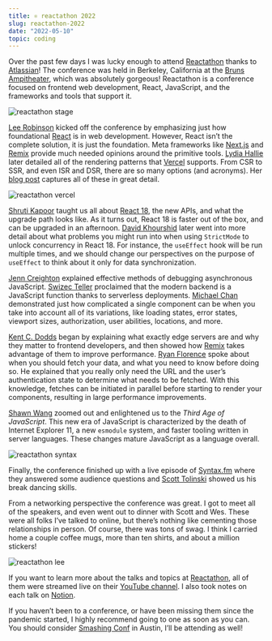 ```yaml
---
title: ⚛️ reactathon 2022
slug: reactathon-2022
date: "2022-05-10"
topic: coding
---
```


Over the past few days I was lucky enough to attend [Reactathon][reactathon] thanks to [Atlassian][atlassian]! The conference was held in Berkeley, California at the [Bruns Ampitheater][bruns-ampitheater], which was absolutely gorgeous! Reactathon is a conference focused on frontend web development, React, JavaScript, and the frameworks and tools that support it.

![reactathon stage][reactathon-stage]

[Lee Robinson][lee-robinson] kicked off the conference by emphasizing just how foundational [React][react] is in web development. However, React isn’t the complete solution, it is just the foundation. Meta frameworks like [Next.js][next] and [Remix][remix] provide much needed opinions around the primitive tools. [Lydia Hallie][lydia-hallie] later detailed all of the rendering patterns that [Vercel][vercel] supports. From CSR to SSR, and even ISR and DSR, there are so many options (and acronyms). Her [blog post][rendering] captures all of these in great detail.

![reactathon vercel][reactathon-vercel]

[Shruti Kapoor][shruti-kapoor] taught us all about [React 18][react-18], the new APIs, and what the upgrade path looks like. As it turns out, React 18 is faster out of the box, and can be upgraded in an afternoon. [David Khourshid][david-khourshid] later went into more detail about what problems you might run into when using `StrictMode` to unlock concurrency in React 18. For instance, the `useEffect` hook will be run multiple times, and we should change our perspectives on the purpose of `useEffect` to think about it only for data synchronization.

[Jenn Creighton][jenn-creighton] explained effective methods of debugging asynchronous JavaScript. [Swizec Teller][swizec-teller] proclaimed that the modern backend is a JavaScript function thanks to serverless deployments. [Michael Chan][michael-chan] demonstrated just how complicated a single component can be when you take into account all of its variations, like loading states, error states, viewport sizes, authorization, user abilities, locations, and more.

[Kent C. Dodds][kent-c-dodds] began by explaining what exactly edge servers are and why they matter to frontend developers, and then showed how [Remix][remix] takes advantage of them to improve performance. [Ryan Florence][ryan-florence] spoke about when you should fetch your data, and what you need to know before doing so. He explained that you really only need the URL and the user’s authentication state to determine what needs to be fetched. With this knowledge, fetches can be initiated in parallel before starting to render your components, resulting in large performance improvements.

[Shawn Wang][shawn-wang] zoomed out and enlightened us to the _Third Age of JavaScript_. This new era of JavaScript is characterized by the death of Internet Explorer 11, a new `esmodule` system, and faster tooling written in server languages. These changes mature JavaScript as a language overall.

![reactathon syntax][reactathon-syntax]

Finally, the conference finished up with a live episode of [Syntax.fm][syntax] where they answered some audience questions and [Scott Tolinski][scott-tolinski] showed us his break dancing skills.

From a networking perspective the conference was great. I got to meet all of the speakers, and even went out to dinner with Scott and Wes. These were all folks I’ve talked to online, but there’s nothing like cementing those relationships in person. Of course, there was tons of swag. I think I carried home a couple coffee mugs, more than ten shirts, and about a million stickers!

![reactathon lee][reactathon-lee]

If you want to learn more about the talks and topics at [Reactathon][reactathon], all of them were streamed live on their [YouTube channel][reactathon-youtube]. I also took notes on each talk on [Notion][reactathon-notes].

If you haven’t been to a conference, or have been missing them since the pandemic started, I highly recommend going to one as soon as you can. You should consider [Smashing Conf][smashing-conf] in Austin, I’ll be attending as well!

[reactathon-stage]: /images/posts/reactathon-stage.jpg
[reactathon-lee]: /images/posts/reactathon-lee.jpg
[reactathon-syntax]: /images/posts/reactathon-syntax.jpg
[reactathon-vercel]: /images/posts/reactathon-vercel.jpg
[reactathon]: https://www.reactathon.com
[atlassian]: https://www.atlassian.com
[bruns-ampitheater]: https://calshakes.org/experience/welcome-to-the-bruns
[lee-robinson]: https://twitter.com/leeerob
[react]: https://reactjs.org
[next]: https://nextjs.org
[remix]: https://remix.run
[lydia-hallie]: https://twitter.com/lydiahallie
[vercel]: https://vercel.com
[rendering]: https://www.lydiahallie.io/talks/rendering-patterns
[shruti-kapoor]: https://twitter.com/shrutikapoor08
[react-18]: https://reactjs.org/blog/2022/03/29/react-v18.html
[david-khourshid]: https://twitter.com/DavidKPiano
[jenn-creighton]: https://twitter.com/gurlcode
[swizec-teller]: https://twitter.com/Swizec
[michael-chan]: https://twitter.com/chantastic
[kent-c-dodds]: https://twitter.com/kentcdodds
[ryan-florence]: https://twitter.com/ryanflorence
[shawn-wang]: https://twitter.com/swyx
[syntax]: https://syntax.fm
[scott-tolinski]: https://twitter.com/stolinski
[reactathon-youtube]: https://www.youtube.com/c/RealWorldReact
[reactathon-notes]: https://bradgarropy.notion.site/reactathon-8628d6eb7f2348e99b9b7a27883170b9
[smashing-conf]: https://smashingconf.com/austin-2022
